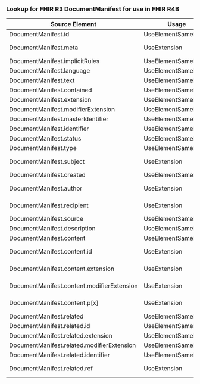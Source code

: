 ### Lookup for FHIR R3 DocumentManifest for use in FHIR R4B

| Source Element | Usage | Target |
| -------------- | ----- | ------ |
| DocumentManifest.id | UseElementSameName | DocumentManifest.id |
| DocumentManifest.meta | UseExtension | http://hl7.org/fhir/3.0/StructureDefinition/extension-DocumentManifest.meta |
| DocumentManifest.implicitRules | UseElementSameName | DocumentManifest.implicitRules |
| DocumentManifest.language | UseElementSameName | DocumentManifest.language |
| DocumentManifest.text | UseElementSameName | DocumentManifest.text |
| DocumentManifest.contained | UseElementSameName | DocumentManifest.contained |
| DocumentManifest.extension | UseElementSameName | DocumentManifest.extension |
| DocumentManifest.modifierExtension | UseElementSameName | DocumentManifest.modifierExtension |
| DocumentManifest.masterIdentifier | UseElementSameName | DocumentManifest.masterIdentifier |
| DocumentManifest.identifier | UseElementSameName | DocumentManifest.identifier |
| DocumentManifest.status | UseElementSameName | DocumentManifest.status |
| DocumentManifest.type | UseElementSameName | DocumentManifest.type |
| DocumentManifest.subject | UseExtension | http://hl7.org/fhir/3.0/StructureDefinition/extension-DocumentManifest.subject |
| DocumentManifest.created | UseElementSameName | DocumentManifest.created |
| DocumentManifest.author | UseExtension | http://hl7.org/fhir/3.0/StructureDefinition/extension-DocumentManifest.author |
| DocumentManifest.recipient | UseExtension | http://hl7.org/fhir/3.0/StructureDefinition/extension-DocumentManifest.recipient |
| DocumentManifest.source | UseElementSameName | DocumentManifest.source |
| DocumentManifest.description | UseElementSameName | DocumentManifest.description |
| DocumentManifest.content | UseElementSameName | DocumentManifest.content |
| DocumentManifest.content.id | UseExtension | http://hl7.org/fhir/3.0/StructureDefinition/extension-DocumentManifest.content.id |
| DocumentManifest.content.extension | UseExtension | http://hl7.org/fhir/3.0/StructureDefinition/extension-DocumentManifest.content.extension |
| DocumentManifest.content.modifierExtension | UseExtension | http://hl7.org/fhir/3.0/StructureDefinition/extension-DocumentManifest.content.modifierExtension |
| DocumentManifest.content.p[x] | UseExtension | http://hl7.org/fhir/3.0/StructureDefinition/extension-DocumentManifest.content.p |
| DocumentManifest.related | UseElementSameName | DocumentManifest.related |
| DocumentManifest.related.id | UseElementSameName | DocumentManifest.related.id |
| DocumentManifest.related.extension | UseElementSameName | DocumentManifest.related.extension |
| DocumentManifest.related.modifierExtension | UseElementSameName | DocumentManifest.related.modifierExtension |
| DocumentManifest.related.identifier | UseElementSameName | DocumentManifest.related.identifier |
| DocumentManifest.related.ref | UseExtension | http://hl7.org/fhir/3.0/StructureDefinition/extension-DocumentManifest.related.ref |

